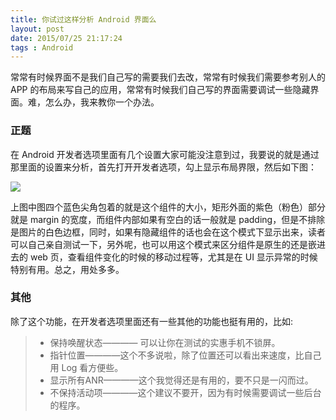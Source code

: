 ```yaml
---
title: 你试过这样分析 Android 界面么
layout: post
date: 2015/07/25 21:17:24
tags : Android
---
```


常常有时候界面不是我们自己写的需要我们去改，常常有时候我们需要参考别人的 APP 的布局来写自己的应用，常常有时候我们自己写的界面需要调试一些隐藏界面。难，怎么办，我来教你一个办法。

### 正题

在 Android 开发者选项里面有几个设置大家可能没注意到过，我要说的就是通过那里面的设置来分析，首先打开开发者选项，勾上显示布局界限，然后如下图：

![](http://oneylt1vv.bkt.clouddn.com/20150725141853.png)

上图中图四个蓝色尖角包着的就是这个组件的大小，矩形外面的紫色（粉色）部分就是 margin 的宽度，而组件内部如果有空白的话一般就是 padding，但是不排除是图片的白色边框，同时，如果有隐藏组件的话也会在这个模式下显示出来，读者可以自己亲自测试一下，另外呢，也可以用这个模式来区分组件是原生的还是嵌进去的 web 页，查看组件变化的时候的移动过程等，尤其是在 UI 显示异常的时候特别有用。总之，用处多多。

### 其他

除了这个功能，在开发者选项里面还有一些其他的功能也挺有用的，比如:
> * 保持唤醒状态———— 可以让你在测试的实惠手机不锁屏。
> * 指针位置————这个不多说啦，除了位置还可以看出来速度，比自己用 Log 看方便些。
> * 显示所有ANR————这个我觉得还是有用的，要不只是一闪而过。
> * 不保持活动项————这个建议不要开，因为有时候需要调试一些后台的程序。
